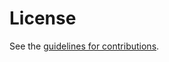 # License

See the
[guidelines for contributions](https://github.com/mouse07410/pquake-draft/blob/gh-pages/CONTRIBUTING.md).
